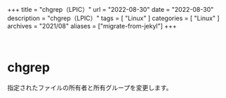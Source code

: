 +++
title = "chgrep（LPIC）"
url = "2022-08-30"
date = "2022-08-30"
description = "chgrep（LPIC）"
tags = [
  "Linux"
]
categories = [
  "Linux"
]
archives = "2021/08"
aliases = ["migrate-from-jekyl"]
+++

<br>

# chgrep

指定されたファイルの所有者と所有グループを変更します。
